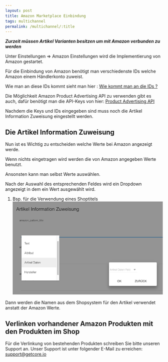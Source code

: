 ```yaml
---
layout: post
title: Amazon Marketplace Einbindung
tags: multichannel
permalink: /multichannel/:title
---
```


***Zurzeit  müssen Artikel Varianten besitzen um mit Amazon verbunden zu werden***

Unter Einstellungen => Amazon Einstellungen wird die Implementierung von Amazon gestartet. 

Für die Einbindung von Amazon benötigt man verschiedenste IDs welche Amazon einem Händlerkonto zuweist.

Wie man an diese IDs kommt sieht man hier : [Wie kommt man an die IDs ?][1] 

Die Möglichkeit Amazon Product Advertising API zu verwenden gibt es auch, dafür benötigt man die API-Keys von hier: [Product Advertising API][2]

Nachdem die Keys und IDs eingegeben sind muss noch die Artikel Information Zuweisung eingestellt werden.

 ## Die Artikel Information Zuweisung

Nun ist es Wichtig zu entscheiden welche Werte bei Amazon angezeigt werde.

Wenn nichts eingetragen wird werden die von Amazon angegeben Werte benutzt.

Ansonsten kann man selbst Werte auswählen.

Nach der Auswahl des entsprechenden Feldes wird ein Dropdown angezeigt in dem ein Wert ausgewählt wird.

1. Bsp. für die Verwendung eines Shoptitels
![dropdown][img1]

Dann werden die Namen aus dem Shopsystem für den Artikel verwendet anstatt der Amazon Werte.


## Verlinken vorhandener Amazon Produkten mit den Produkten im Shop

Für die Verlinkung von bestehenden Produkten schreiben Sie bitte unseren Support an.
Unser Support ist unter folgender E-Mail zu erreichen: support@getcore.io

  
[1]: https://developer.amazonservices.de/gp/mws/faq.html
[2]: https://partnernet.amazon.de/gp/advertising/api/detail/main.html
[img1]: /img/multichannel/amazon_dropdown.png
